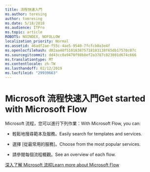 ```yaml
---
title: 流程快速入門
ms.author: toresing
author: tomresing
ms.date: 5/18/2018
ms.audience: ITPro
ms.topic: article
ROBOTS: NOINDEX, NOFOLLOW
localization_priority: Normal
ms.assetid: 46adf2ae-f55c-4ae5-9540-7fcfcb0a3e4f
ms.openlocfilehash: d02aa48f510183875718183138f65db17570c07c
ms.sourcegitcommit: dd43cc0a9470f98b8ef2a3787c823801d674c666
ms.translationtype: MT
ms.contentlocale: zh-TW
ms.lasthandoff: 02/12/2019
ms.locfileid: "29939663"
---
```

# <a name="get-started-with-microsoft-flow"></a><span data-ttu-id="1104b-102">Microsoft 流程快速入門</span><span class="sxs-lookup"><span data-stu-id="1104b-102">Get started with Microsoft Flow</span></span>

<span data-ttu-id="1104b-103">Microsoft 流程，您可以進行下列作業：</span><span class="sxs-lookup"><span data-stu-id="1104b-103">With Microsoft Flow, you can:</span></span>
  
- <span data-ttu-id="1104b-104">輕鬆地搜尋範本及服務。</span><span class="sxs-lookup"><span data-stu-id="1104b-104">Easily search for templates and services.</span></span>
    
- <span data-ttu-id="1104b-105">選擇 [從最常用的服務]。</span><span class="sxs-lookup"><span data-stu-id="1104b-105">Choose from the most popular services.</span></span>
    
- <span data-ttu-id="1104b-106">請參閱每個流程概觀。</span><span class="sxs-lookup"><span data-stu-id="1104b-106">See an overview of each flow.</span></span>
    
[<span data-ttu-id="1104b-107">深入了解 Microsoft 流程</span><span class="sxs-lookup"><span data-stu-id="1104b-107">Learn more about Microsoft Flow</span></span>](https://go.microsoft.com/fwlink/?linkid=874446)
  

